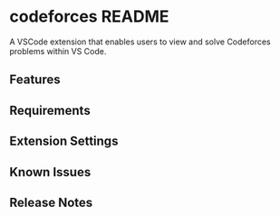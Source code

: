 # codeforces README

A VSCode extension that enables users to view and solve Codeforces problems within VS Code.

## Features



## Requirements



## Extension Settings



## Known Issues



## Release Notes




